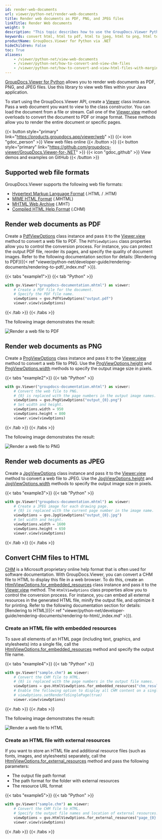 ```yaml
---
id: render-web-documents
url: viewer/python-net/render-web-documents
title: Render web documents as PDF, PNG, and JPEG files
linkTitle: Render Web documents
weight: 9
description: "This topic describes how to use the GroupDocs.Viewer Python API to convert web documents to PDF, PNG, and JPEG formats."
keywords: convert html, html to pdf, html to jpeg, html to png, html to image
productName: GroupDocs.Viewer for Python via .NET
hideChildren: False
toc: True
aliases:
    - /viewer/python-net/view-web-documents
    - /viewer/python-net/how-to-convert-and-view-chm-files
    - /viewer/python-net/how-to-convert-and-view-html-files-with-margins
---
```

[GroupDocs.Viewer for Python](https://products.groupdocs.com/viewer/python-net) allows you to render web documents as PDF, PNG, and JPEG files. Use this library to view web files within your Java application. 

To start using the GroupDocs.Viewer API, create a [Viewer](#) class instance. Pass a web document you want to view to the class constructor. You can load the document from a file or stream. Call one of the [Viewer.view](https://reference.groupdocs.com/viewer/python-net/groupdocs.viewer/viewer/#methods) method overloads to convert the document to PDF or image format. These methods allow you to render the entire document or specific pages.

{{< button style="primary" link="https://products.groupdocs.app/viewer/web" >}} {{< icon "gdoc_person" >}} View web files online {{< /button >}} {{< button style="primary" link="https://github.com/groupdocs-viewer/GroupDocs.Viewer-for-.NET" >}} {{< icon "gdoc_github" >}} View demos and examples on GitHub {{< /button >}}

## Supported web file formats

GroupDocs.Viewer supports the following web file formats:

* [Hypertext Markup Language Format](https://docs.fileformat.com/web/html/) (.HTML / .HTM)
* [MIME HTML Format](https://docs.fileformat.com/web/mhtml/) (.MHTML)
* [MHTML Web Archive](https://docs.fileformat.com/web/mht/) (.MHT)
* [Compiled HTML Help Format](https://docs.fileformat.com/web/chm/) (.CHM)

## Render web documents as PDF

Create a [PdfViewOptions](https://reference.groupdocs.com/viewer/python-net/groupdocs.viewer.options/pdfviewoptions/) class instance and pass it to the [Viewer.view](https://reference.groupdocs.com/viewer/python-net/groupdocs.viewer/viewer/#methods) method to convert a web file to PDF. The `PdfViewOptions` class properties allow you to control the conversion process. For instance, you can protect the output PDF file, reorder its pages, and specify the quality of document images. Refer to the following documentation section for details: [Rendering to PDF]({{< ref "viewer/python-net/developer-guide/rendering-documents/rendering-to-pdf/_index.md" >}}).

{{< tabs "example1">}}
{{< tab "Python" >}}
```python
with gv.Viewer("groupdocs-documentation.mhtml") as viewer:
    # Create a PDF file for the document.
    # Specify the PDF file name.
    viewOptions = gvo.PdfViewOptions("output.pdf")
    viewer.view(viewOptions)
```
{{< /tab >}}
{{< /tabs >}}

The following image demonstrates the result:

![Render a web file to PDF](/viewer/python-net/images/rendering-basics/render-web-documents/render-web-to-pdf.png)

## Render web documents as PNG

Create a [PngViewOptions](https://reference.groupdocs.com/viewer/python-net/groupdocs.viewer.options/pngviewoptions/) class instance and pass it to the [Viewer.view](https://reference.groupdocs.com/viewer/python-net/groupdocs.viewer/viewer/#methods) method to convert a web file to PNG. Use the [PngViewOptions.height](https://reference.groupdocs.com/viewer/python-net/groupdocs.viewer.options/pngviewoptions/#properties) and [PngViewOptions.width](https://reference.groupdocs.com/viewer/python-net/groupdocs.viewer.options/pngviewoptions/#properties) methods to specify the output image size in pixels.

{{< tabs "example2">}}
{{< tab "Python" >}}
```python
with gv.Viewer("groupdocs-documentation.mhtml") as viewer:
    # Convert the web file to PNG.
    # {0} is replaced with the page numbers in the output image names.
    viewOptions = gvo.PngViewOptions("output_{0}.png")
    # Set width and height.
    viewOptions.width = 950
    viewOptions.height = 800
    viewer.view(viewOptions)
```
{{< /tab >}}
{{< /tabs >}}

The following image demonstrates the result:

![Render a web file to PNG](/viewer/python-net/images/rendering-basics/render-web-documents/render-web-to-png.png)

## Render web documents as JPEG

Create a [JpgViewOptions](https://reference.groupdocs.com/viewer/python-net/groupdocs.viewer.options/jpgviewoptions/) class instance and pass it to the [Viewer.view](https://reference.groupdocs.com/viewer/python-net/groupdocs.viewer/viewer/#methods) method to convert a web file to JPEG. Use the [JpgViewOptions.height](https://reference.groupdocs.com/viewer/python-net/groupdocs.viewer.options/jpgviewoptions/#properties) and [JpgViewOptions.width](https://reference.groupdocs.com/viewer/python-net/groupdocs.viewer.options/jpgviewoptions/#properties) methods to specify the output image size in pixels.

{{< tabs "example3">}}
{{< tab "Python" >}}
```python
with gv.Viewer("groupdocs-documentation.mhtml") as viewer:
    # Create a JPEG image for each drawing page.
    # {0} is replaced with the current page number in the image name.
    viewOptions = gvo.JpgViewOptions("output_{0}.jpg")
    # Set width and height.
    viewOptions.width = 1600
    viewOptions.height = 650
    viewer.view(viewOptions)
```
{{< /tab >}}
{{< /tabs >}}

## Convert CHM files to HTML

[CHM](https://docs.fileformat.com/web/chm/) is a Microsoft proprietary online help format that is often used for software documentation. With GroupDocs.Viewer, you can convert a CHM file to HTML to display this file in a web browser. To do this, create an [HtmlViewOptions.for_embedded_resources](https://reference.groupdocs.com/viewer/python-net/groupdocs.viewer.options/htmlviewoptions/#methods) class instance and pass it to the [Viewer.view](https://reference.groupdocs.com/viewer/python-net/groupdocs.viewer/viewer/#methods) method. The `HtmlViewOptions` class properties allow you to control the conversion process. For instance, you can embed all external resources in the generated HTML file, minify the output file, and optimize it for printing. Refer to the following documentation section for details: [Rendering to HTML]({{< ref "viewer/python-net/developer-guide/rendering-documents/rendering-to-html/_index.md" >}}).

### Create an HTML file with embedded resources

To save all elements of an HTML page (including text, graphics, and stylesheets) into a single file, call the [HtmlViewOptions.for_embedded_resources](https://reference.groupdocs.com/viewer/python-net/groupdocs.viewer.options/htmlviewoptions/#methods) method and specify the output file name.

{{< tabs "example4">}}
{{< tab "Python" >}}
```python
with gv.Viewer("sample.chm") as viewer:
    # Convert the CHM file to HTML.
    # {0} is replaced with the page numbers in the output file names.
    viewOptions = gvo.HtmlViewOptions.for_embedded_resources("chm_result_{0}.html")
    # Enable the following option to display all CHM content on a single HTML page.
    # viewOptions.setRenderToSinglePage(true)
    viewer.view(viewOptions)
```
{{< /tab >}}
{{< /tabs >}}

The following image demonstrates the result:

![Render a web file to HTML](/viewer/python-net/images/rendering-basics/render-web-documents/render-chm-to-html.png)

### Create an HTML file with external resources

If you want to store an HTML file and additional resource files (such as fonts, images, and stylesheets) separately, call the [HtmlViewOptions.for_external_resources](https://reference.groupdocs.com/viewer/python-net/groupdocs.viewer.options/htmlviewoptions/#methods) method and pass the following parameters:

  * The output file path format
  * The path format for the folder with external resources
  * The resource URL format

{{< tabs "example5">}}
{{< tab "Python" >}}
```python
with gv.Viewer("sample.chm") as viewer:
    # Convert the CHM file to HTML.
    # Specify the output file names and location of external resources.
    viewOptions = gvo.HtmlViewOptions.for_external_resources("page_{0}.html", "page_{0}/resource_{0}_{1}", "page_{0}/resource_{0}_{1}")
    viewer.view(viewOptions)
```
{{< /tab >}}
{{< /tabs >}}
